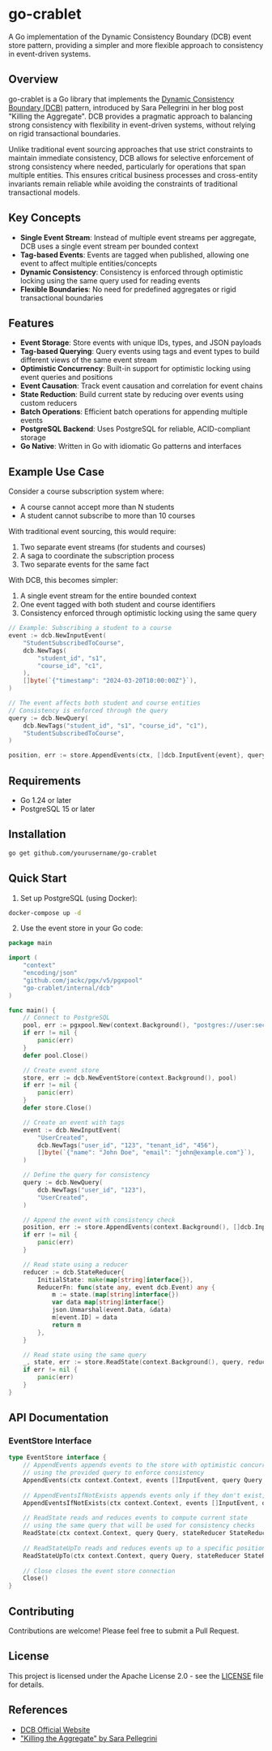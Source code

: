 # go-crablet

A Go implementation of the Dynamic Consistency Boundary (DCB) event store pattern, providing a simpler and more flexible approach to consistency in event-driven systems.

## Overview

go-crablet is a Go library that implements the [Dynamic Consistency Boundary (DCB)](https://dcb.events/) pattern, introduced by Sara Pellegrini in her blog post "Killing the Aggregate". DCB provides a pragmatic approach to balancing strong consistency with flexibility in event-driven systems, without relying on rigid transactional boundaries.

Unlike traditional event sourcing approaches that use strict constraints to maintain immediate consistency, DCB allows for selective enforcement of strong consistency where needed, particularly for operations that span multiple entities. This ensures critical business processes and cross-entity invariants remain reliable while avoiding the constraints of traditional transactional models.

## Key Concepts

- **Single Event Stream**: Instead of multiple event streams per aggregate, DCB uses a single event stream per bounded context
- **Tag-based Events**: Events are tagged when published, allowing one event to affect multiple entities/concepts
- **Dynamic Consistency**: Consistency is enforced through optimistic locking using the same query used for reading events
- **Flexible Boundaries**: No need for predefined aggregates or rigid transactional boundaries

## Features

- **Event Storage**: Store events with unique IDs, types, and JSON payloads
- **Tag-based Querying**: Query events using tags and event types to build different views of the same event stream
- **Optimistic Concurrency**: Built-in support for optimistic locking using event queries and positions
- **Event Causation**: Track event causation and correlation for event chains
- **State Reduction**: Build current state by reducing over events using custom reducers
- **Batch Operations**: Efficient batch operations for appending multiple events
- **PostgreSQL Backend**: Uses PostgreSQL for reliable, ACID-compliant storage
- **Go Native**: Written in Go with idiomatic Go patterns and interfaces

## Example Use Case

Consider a course subscription system where:
- A course cannot accept more than N students
- A student cannot subscribe to more than 10 courses

With traditional event sourcing, this would require:
1. Two separate event streams (for students and courses)
2. A saga to coordinate the subscription process
3. Two separate events for the same fact

With DCB, this becomes simpler:
1. A single event stream for the entire bounded context
2. One event tagged with both student and course identifiers
3. Consistency enforced through optimistic locking using the same query

```go
// Example: Subscribing a student to a course
event := dcb.NewInputEvent(
    "StudentSubscribedToCourse",
    dcb.NewTags(
        "student_id", "s1",
        "course_id", "c1",
    ),
    []byte(`{"timestamp": "2024-03-20T10:00:00Z"}`),
)

// The event affects both student and course entities
// Consistency is enforced through the query
query := dcb.NewQuery(
    dcb.NewTags("student_id", "s1", "course_id", "c1"),
    "StudentSubscribedToCourse",
)

position, err := store.AppendEvents(ctx, []dcb.InputEvent{event}, query, lastKnownPosition)
```

## Requirements

- Go 1.24 or later
- PostgreSQL 15 or later

## Installation

```bash
go get github.com/yourusername/go-crablet
```

## Quick Start

1. Set up PostgreSQL (using Docker):

```bash
docker-compose up -d
```

2. Use the event store in your Go code:

```go
package main

import (
    "context"
    "encoding/json"
    "github.com/jackc/pgx/v5/pgxpool"
    "go-crablet/internal/dcb"
)

func main() {
    // Connect to PostgreSQL
    pool, err := pgxpool.New(context.Background(), "postgres://user:secret@localhost:5432/testdb?sslmode=disable")
    if err != nil {
        panic(err)
    }
    defer pool.Close()

    // Create event store
    store, err := dcb.NewEventStore(context.Background(), pool)
    if err != nil {
        panic(err)
    }
    defer store.Close()

    // Create an event with tags
    event := dcb.NewInputEvent(
        "UserCreated",
        dcb.NewTags("user_id", "123", "tenant_id", "456"),
        []byte(`{"name": "John Doe", "email": "john@example.com"}`),
    )

    // Define the query for consistency
    query := dcb.NewQuery(
        dcb.NewTags("user_id", "123"),
        "UserCreated",
    )

    // Append the event with consistency check
    position, err := store.AppendEvents(context.Background(), []dcb.InputEvent{event}, query, 0)
    if err != nil {
        panic(err)
    }

    // Read state using a reducer
    reducer := dcb.StateReducer{
        InitialState: make(map[string]interface{}),
        ReducerFn: func(state any, event dcb.Event) any {
            m := state.(map[string]interface{})
            var data map[string]interface{}
            json.Unmarshal(event.Data, &data)
            m[event.ID] = data
            return m
        },
    }

    // Read state using the same query
    _, state, err := store.ReadState(context.Background(), query, reducer)
    if err != nil {
        panic(err)
    }
}
```

## API Documentation

### EventStore Interface

```go
type EventStore interface {
    // AppendEvents appends events to the store with optimistic concurrency control
    // using the provided query to enforce consistency
    AppendEvents(ctx context.Context, events []InputEvent, query Query, latestKnownPosition int64) (int64, error)
    
    // AppendEventsIfNotExists appends events only if they don't exist, using a reducer to check
    AppendEventsIfNotExists(ctx context.Context, events []InputEvent, query Query, latestKnownPosition int64, reducer StateReducer) (int64, error)
    
    // ReadState reads and reduces events to compute current state
    // using the same query that will be used for consistency checks
    ReadState(ctx context.Context, query Query, stateReducer StateReducer) (int64, any, error)
    
    // ReadStateUpTo reads and reduces events up to a specific position
    ReadStateUpTo(ctx context.Context, query Query, stateReducer StateReducer, maxPosition int64) (int64, any, error)
    
    // Close closes the event store connection
    Close()
}
```

## Contributing

Contributions are welcome! Please feel free to submit a Pull Request.

## License

This project is licensed under the Apache License 2.0 - see the [LICENSE](LICENSE) file for details.

## References

- [DCB Official Website](https://dcb.events/)
- ["Killing the Aggregate" by Sara Pellegrini](https://dcb.events/)
